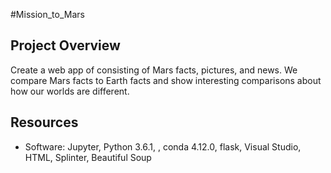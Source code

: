#Mission_to_Mars

## Project Overview
Create a web app of consisting of Mars facts, pictures, and news. We compare Mars facts to Earth facts and show interesting comparisons about how our worlds are different. 

## Resources
- Software: Jupyter, Python 3.6.1, , conda 4.12.0, flask, Visual Studio, HTML, Splinter, Beautiful Soup 
